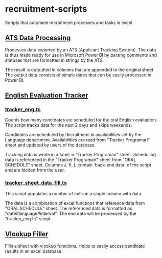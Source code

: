 # recruitment-scripts
Scripts that automate recruitment processes and tasks in excel.

## [ATS Data Processing](ats-data-process/ats_data_process.ts)
Processes data exported by an ATS (Applicant Tracking System). 
The data is thus made ready for use in Microsoft Power BI by parsing comments and statuses that are formatted in strings by the ATS.

The result is outputted in columns that are appended to the original sheet. 
The output data consists of simple dates that can be easily processed in Power BI.

## [English Evaluation Tracker](English-evaluation-tracker/tracker_eng.ts)
### [tracker_eng.ts](English-evaluation-tracker/tracker_eng.ts)
Counts how many candidates are scheduled for the oral English evaluation.
The script tracks data for the next 2 days and skips weekends.

Candidates are scheduled by Recruitment in availabilities set by the Language department.
Availabilities are read from "Tracker Programari" sheet and updated by users of the database.

Tracking data is wrote in a tabel in "Tracker Programari" sheet.
Scheduling data is referenced in the "Tracker Programari" sheet from "ORAL SCHEDULE" sheet.
Columns J, K, L contain 'back-end data' of the script and are hidden from the user.

### [tracker_sheet_data_fill.ts](English-evaluation-tracker/tracker_sheet_data_fill.ts)
This script populates a number of cells in a single column with data.

The data is a combination of excel functions that reference data from "ORAL SCHEDULE" sheet.
The referenced data is formatted as "date#language#interval". 
The end data will be processed by the "tracker_eng.ts" script.

## [Vlookup Filler](results-vlookup-filler/results_vlookup_fill.ts)
Fills a sheet with vlookup functions. 
Helps to easily access candidate results in an excel database.

